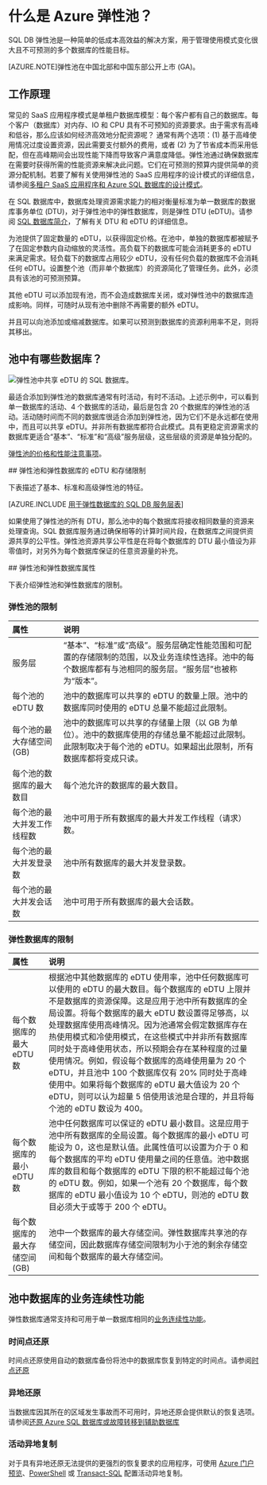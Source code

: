 <properties
    pageTitle="什么是 Azure 弹性池？| Azure"
    description="使用池管理成百上千个数据库可通过池分发一组性能单位的价格。可随心所欲地移入或移出数据。"
    keywords="弹性数据库, SQL 数据库"
    services="sql-database"
    documentationcenter=""
    author="CarlRabeler"
    manager="jhubbard"
    editor="" />
<tags
    ms.assetid="b46e7fdc-2238-4b3b-a944-8ab36c5bdb8e"
    ms.service="sql-database"
    ms.custom="multiple databases"
    ms.devlang="NA"
    ms.date="12/14/2016"
    wacn.date="01/20/2017"
    ms.author="CarlRabeler"
    ms.workload="data-management"
    ms.topic="get-started-article"
    ms.tgt_pltfrm="NA" />  


# 什么是 Azure 弹性池？
SQL DB 弹性池是一种简单的低成本高效益的解决方案，用于管理使用模式变化很大且不可预测的多个数据库的性能目标。

[AZURE.NOTE]弹性池在中国北部和中国东部公开上市 (GA)。



## 工作原理

常见的 SaaS 应用程序模式是单租户数据库模型：每个客户都有自己的数据库。每个客户（数据库）对内存、IO 和 CPU 具有不可预知的资源要求。由于需求有高峰和低谷，那么应该如何经济高效地分配资源呢？ 通常有两个选项：(1) 基于高峰使用情况过度设置资源，因此需要支付额外的费用，或者 (2) 为了节省成本而采用低配，但在高峰期间会出现性能下降而导致客户满意度降低。弹性池通过确保数据库在需要时获得所需的性能资源来解决此问题。它们在可预测的预算内提供简单的资源分配机制。若要了解有关使用弹性池的 SaaS 应用程序的设计模式的详细信息，请参阅[多租户 SaaS 应用程序和 Azure SQL 数据库的设计模式](/documentation/articles/sql-database-design-patterns-multi-tenancy-saas-applications/)。


在 SQL 数据库中，数据库处理资源需求能力的相对衡量标准为单一数据库的数据库事务单位 (DTU)，对于弹性池中的弹性数据库，则是弹性 DTU (eDTU)。请参阅 [SQL 数据库简介](/documentation/articles/sql-database-technical-overview/)，了解有关 DTU 和 eDTU 的详细信息。

为池提供了固定数量的 eDTU，以获得固定价格。在池中，单独的数据库都被赋予了在固定参数内自动缩放的灵活性。高负载下的数据库可能会消耗更多的 eDTU 来满足需求。轻负载下的数据库占用较少 eDTU，没有任何负载的数据库不会消耗任何 eDTU。设置整个池（而非单个数据库）的资源简化了管理任务。此外，必须具有该池的可预测预算。

其他 eDTU 可以添加现有池，而不会造成数据库关闭，或对弹性池中的数据库造成影响。同样，可随时从现有池中删除不再需要的额外 eDTU。

并且可以向池添加或缩减数据库。如果可以预测到数据库的资源利用率不足，则将其移出。

## 池中有哪些数据库？
![弹性池中共享 eDTU 的 SQL 数据库。][1]  


最适合添加到弹性池的数据库通常有时活动，有时不活动。上述示例中，可以看到单一数据库的活动、4 个数据库的活动，最后是包含 20 个数据库的弹性池的活动。活动随时间而不同的数据库很适合添加到弹性池，因为它们不是永远都在使用中，而且可以共享 eDTU。并非所有数据库都符合此模式。具有更稳定资源需求的数据库更适合“基本”、“标准”和“高级”服务层级，这些层级的资源是单独分配的。

[弹性池的价格和性能注意事项](/documentation/articles/sql-database-elastic-pool-guidance/)。

##<a name="eDTU-and-storage-limits-for-elastic-pools-and-elastic-databases"></a><a name="elastic-database-pool-pricing-tier-recommendations"></a><a name="edtu-and-storage-limits-for-elastic-pools-and-elastic-databases"></a> 弹性池和弹性数据库的 eDTU 和存储限制

下表描述了基本、标准和高级弹性池的特征。

[AZURE.INCLUDE [用于弹性数据库的 SQL DB 服务层表](../../includes/sql-database-service-tiers-table-elastic-db-pools.md)]

如果使用了弹性池的所有 DTU，那么池中的每个数据库将接收相同数量的资源来处理查询。SQL 数据库服务通过确保相等的计算时间片段，在数据库之间提供资源共享的公平性。弹性池资源共享公平性是在将每个数据库的 DTU 最小值设为非零值时，对另外为每个数据库保证的任意资源量的补充。

##<a name="elastic-database-pool-properties"></a> 弹性池和弹性数据库属性

下表介绍弹性池和弹性数据库的限制。

### 弹性池的限制
| 属性 | 说明 |
|:--- |:--- |
| 服务层 |“基本”、“标准”或“高级”。服务层确定性能范围和可配置的存储限制的范围，以及业务连续性选择。池中的每个数据库都有与池相同的服务层。“服务层”也被称为“版本”。 |
| 每个池的 eDTU 数 |池中的数据库可以共享的 eDTU 的数量上限。池中的数据库同时使用的 eDTU 总量不能超过此限制。 |
| 每个池的最大存储空间 (GB) |池中的数据库可以共享的存储量上限（以 GB 为单位）。池中的数据库使用的存储总量不能超过此限制。此限制取决于每个池的 eDTU。如果超出此限制，所有数据库都将变成只读。 |
| 每个池的数据库的最大数目 |每个池允许的数据库的最大数目。 |
| 每个池的最大并发工作线程数 |池中可用于所有数据库的最大并发工作线程（请求）数。 |
| 每个池的最大并发登录数 |池中所有数据库的最大并发登录数。 |
| 每个池的最大并发会话数 |池中可用于所有数据库的最大会话数。 |

### 弹性数据库的限制
| 属性 | 说明 |
|:--- |:--- |
| 每个数据库的最大 eDTU 数 |根据池中其他数据库的 eDTU 使用率，池中任何数据库可以使用的 eDTU 的最大数目。每个数据库的 eDTU 上限并不是数据库的资源保障。这是应用于池中所有数据库的全局设置。将每个数据库的最大 eDTU 数设置得足够高，以处理数据库使用高峰情况。因为池通常会假定数据库存在热使用模式和冷使用模式，在这些模式中并非所有数据库同时处于高峰使用状态，所以预期会存在某种程度的过量使用情况。例如，假设每个数据库的高峰使用量为 20 个 eDTU，并且池中 100 个数据库仅有 20% 同时处于高峰使用中。如果将每个数据库的 eDTU 最大值设为 20 个 eDTU，则可以认为超量 5 倍使用该池是合理的，并且将每个池的 eDTU 数设为 400。 |
| 每个数据库的最小 eDTU 数 |池中任何数据库可以保证的 eDTU 最小数目。这是应用于池中所有数据库的全局设置。每个数据库的最小 eDTU 可能设为 0，这也是默认值。此属性值可以设置为介于 0 和每个数据库的平均 eDTU 使用量之间的任意值。池中数据库的数目和每个数据库的 eDTU 下限的积不能超过每个池的 eDTU 数。例如，如果一个池有 20 个数据库，每个数据库的 eDTU 最小值设为 10 个 eDTU，则池的 eDTU 数目必须大于或等于 200 个 eDTU。 |
| 每个数据库的最大存储空间 (GB) |池中一个数据库的最大存储空间。弹性数据库共享池的存储空间，因此数据库存储空间限制为小于池的剩余存储空间和每个数据库的最大存储空间。 |


## 池中数据库的业务连续性功能
弹性数据库通常支持和可用于单一数据库相同的[业务连续性功能](/documentation/articles/sql-database-business-continuity/)。

### 时间点还原
时间点还原使用自动的数据库备份将池中的数据库恢复到特定的时间点。请参阅[时点还原](/documentation/articles/sql-database-recovery-using-backups/#point-in-time-restore)

### 异地还原
当数据库因其所在的区域发生事故而不可用时，异地还原会提供默认的恢复选项。请参阅[还原 Azure SQL 数据库或故障转移到辅助数据库](/documentation/articles/sql-database-disaster-recovery/)

### 活动异地复制

对于具有异地还原无法提供的更强烈的恢复要求的应用程序，可使用 [Azure 门户预览](/documentation/articles/sql-database-geo-replication-portal/)、[PowerShell](/documentation/articles/sql-database-geo-replication-powershell/) 或 [Transact-SQL](/documentation/articles/sql-database-geo-replication-transact-sql/) 配置活动异地复制。


<!--Image references-->

[1]: ./media/sql-database-elastic-pool/databases.png

<!---HONumber=Mooncake_0116_2017-->
<!--update: translation update "弹性数据库池" to "弹性池"-->